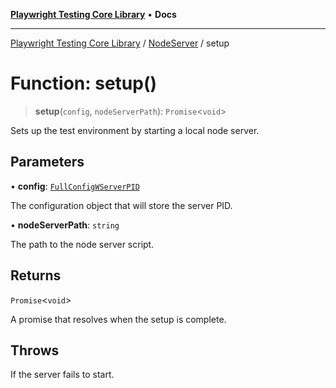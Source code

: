 [**Playwright Testing Core Library**](../../../README.md) • **Docs**

***

[Playwright Testing Core Library](../../../README.md) / [NodeServer](../README.md) / setup

# Function: setup()

> **setup**(`config`, `nodeServerPath`): `Promise`\<`void`\>

Sets up the test environment by starting a local node server.

## Parameters

• **config**: [`FullConfigWServerPID`](../../../interfaces/FullConfigWServerPID.md)

The configuration object that will store the server PID.

• **nodeServerPath**: `string`

The path to the node server script.

## Returns

`Promise`\<`void`\>

A promise that resolves when the setup is complete.

## Throws

If the server fails to start.
